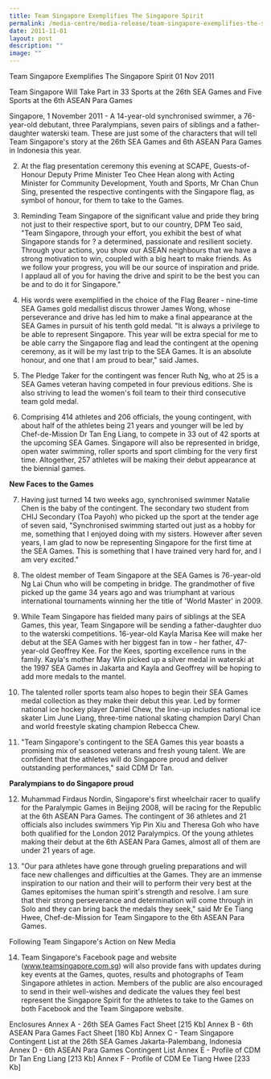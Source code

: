 ```yaml
---
title: Team Singapore Exemplifies The Singapore Spirit
permalink: /media-centre/media-release/team-singapore-exemplifies-the-singapore-spirit/
date: 2011-11-01
layout: post
description: ""
image: ""
---
```

Team Singapore Exemplifies The Singapore Spirit
01 Nov 2011


Team Singapore Will Take Part in 33 Sports at the 26th SEA Games and Five Sports at the 6th ASEAN Para Games

Singapore, 1 November 2011 - A 14-year-old synchronised swimmer, a 76-year-old debutant, three Paralympians, seven pairs of siblings and a father-daughter waterski team. These are just some of the characters that will tell Team Singapore's story at the 26th SEA Games and 6th ASEAN Para Games in Indonesia this year.

2. At the flag presentation ceremony this evening at SCAPE, Guests-of-Honour Deputy Prime Minister Teo Chee Hean along with Acting Minister for Community Development, Youth and Sports, Mr Chan Chun Sing, presented the respective contingents with the Singapore flag, as symbol of honour, for them to take to the Games.

3. Reminding Team Singapore of the significant value and pride they bring not just to their respective sport, but to our country, DPM Teo said, "Team Singapore, through your effort, you exhibit the best of what Singapore stands for ? a determined, passionate and resilient society. Through your actions, you show our ASEAN neighbours that we have a strong motivation to win, coupled with a big heart to make friends. As we follow your progress, you will be our source of inspiration and pride. I applaud all of you for having the drive and spirit to be the best you can be and to do it for Singapore."

4. His words were exemplified in the choice of the Flag Bearer - nine-time SEA Games gold medallist discus thrower James Wong, whose perseverance and drive has led him to make a final appearance at the SEA Games in pursuit of his tenth gold medal. "It is always a privilege to be able to represent Singapore. This year will be extra special for me to be able carry the Singapore flag and lead the contingent at the opening ceremony, as it will be my last trip to the SEA Games. It is an absolute honour, and one that I am proud to bear," said James.

5. The Pledge Taker for the contingent was fencer Ruth Ng, who at 25 is a SEA Games veteran having competed in four previous editions. She is also striving to lead the women's foil team to their third consecutive team gold medal.

6. Comprising 414 athletes and 206 officials, the young contingent, with about half of the athletes being 21 years and younger will be led by Chef-de-Mission Dr Tan Eng Liang, to compete in 33 out of 42 sports at the upcoming SEA Games. Singapore will also be represented in bridge, open water swimming, roller sports and sport climbing for the very first time. Altogether, 257 athletes will be making their debut appearance at the biennial games.

**New Faces to the Games**

7. Having just turned 14 two weeks ago, synchronised swimmer Natalie Chen is the baby of the contingent. The secondary two student from CHIJ Secondary (Toa Payoh) who picked up the sport at the tender age of seven said, "Synchronised swimming started out just as a hobby for me, something that I enjoyed doing with my sisters. However after seven years, I am glad to now be representing Singapore for the first time at the SEA Games. This is something that I have trained very hard for, and I am very excited."

8. The oldest member of Team Singapore at the SEA Games is 76-year-old Ng Lai Chun who will be competing in bridge. The grandmother of five picked up the game 34 years ago and was triumphant at various international tournaments winning her the title of 'World Master' in 2009.

9. While Team Singapore has fielded many pairs of siblings at the SEA Games, this year, Team Singapore will be sending a father-daughter duo to the waterski competitions. 16-year-old Kayla Marisa Kee will make her debut at the SEA Games with her biggest fan in tow - her father, 47-year-old Geoffrey Kee. For the Kees, sporting excellence runs in the family. Kayla's mother May Win picked up a silver medal in waterski at the 1997 SEA Games in Jakarta and Kayla and Geoffrey will be hoping to add more medals to the mantel.

10. The talented roller sports team also hopes to begin their SEA Games medal collection as they make their debut this year. Led by former national ice hockey player Daniel Chew, the line-up includes national ice skater Lim June Liang, three-time national skating champion Daryl Chan and world freestyle skating champion Rebecca Chew.

11. "Team Singapore's contingent to the SEA Games this year boasts a promising mix of seasoned veterans and fresh young talent. We are confident that the athletes will do Singapore proud and deliver outstanding performances," said CDM Dr Tan.

**Paralympians to do Singapore proud**

12. Muhammad Firdaus Nordin, Singapore's first wheelchair racer to qualify for the Paralympic Games in Beijing 2008, will be racing for the Republic at the 6th ASEAN Para Games. The contingent of 36 athletes and 21 officials also includes swimmers Yip Pin Xiu and Theresa Goh who have both qualified for the London 2012 Paralympics. Of the young athletes making their debut at the 6th ASEAN Para Games, almost all of them are under 21 years of age.

13. "Our para athletes have gone through grueling preparations and will face new challenges and difficulties at the Games. They are an immense inspiration to our nation and their will to perform their very best at the Games epitomises the human spirit's strength and resolve. I am sure that their strong perseverance and determination will come through in Solo and they can bring back the medals they seek," said Mr Ee Tiang Hwee, Chef-de-Mission for Team Singapore to the 6th ASEAN Para Games.


Following Team Singapore's Action on New Media

14. Team Singapore's Facebook page and website (www.teamsingapore.com.sg) will also provide fans with updates during key events at the Games, quotes, results and photographs of Team Singapore athletes in action. Members of the public are also encouraged to send in their well-wishes and dedicate the values they feel best represent the Singapore Spirit for the athletes to take to the Games on both Facebook and the Team Singapore website.

Enclosures
Annex A - 26th SEA Games Fact Sheet [215 Kb]
Annex B - 6th ASEAN Para Games Fact Sheet [180 Kb]
Annex C - Team Singapore Contingent List at the 26th SEA Games Jakarta-Palembang, Indonesia
Annex D - 6th ASEAN Para Games Contingent List
Annex E - Profile of CDM Dr Tan Eng Liang [213 Kb]
Annex F - Profile of CDM Ee Tiang Hwee [233 Kb]


